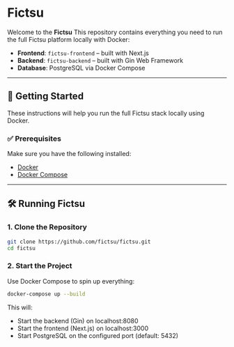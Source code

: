 # Fictsu

Welcome to the **Fictsu** This repository contains everything you need to run the full Fictsu platform locally with Docker:

- **Frontend**: `fictsu-frontend` – built with Next.js
- **Backend**: `fictsu-backend` – built with Gin Web Framework
- **Database**: PostgreSQL via Docker Compose

---

## 🚀 Getting Started

These instructions will help you run the full Fictsu stack locally using Docker.

### ✅ Prerequisites

Make sure you have the following installed:

- [Docker](https://www.docker.com/products/docker-desktop)
- [Docker Compose](https://docs.docker.com/compose/)

---

## 🛠️ Running Fictsu

### 1. Clone the Repository

```bash
git clone https://github.com/fictsu/fictsu.git
cd fictsu
```

### 2. Start the Project
Use Docker Compose to spin up everything:

```bash
docker-compose up --build
```

This will:

* Start the backend (Gin) on localhost:8080
* Start the frontend (Next.js) on localhost:3000
* Start PostgreSQL on the configured port (default: 5432)
